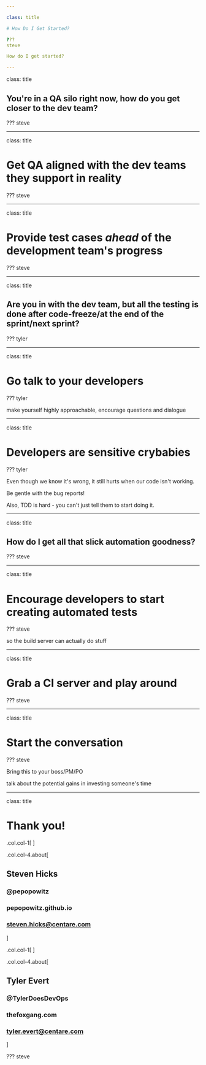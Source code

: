 ```yaml
---

class: title

# How Do I Get Started?

???
steve

How do I get started? 

---
```

class: title

## You're in a QA silo right now, how do you get closer to the dev team?

???
steve

---
class: title

# Get QA aligned with the dev teams they support in reality

???
steve

---
class: title

# Provide test cases *ahead* of the development team's progress

???
steve

---
class: title

## Are you in with the dev team, but all the testing is done after code-freeze/at the end of the sprint/next sprint?

???
tyler

---
class: title

# Go talk to your developers

???
tyler

make yourself highly approachable, encourage questions and dialogue

---
class: title

# Developers are sensitive crybabies

???
tyler

Even though we know it's wrong, it still hurts when our code isn't working.

Be gentle with the bug reports!

Also, TDD is hard - you can't just tell them to start doing it. 

---
class: title

## How do I get all that slick automation goodness? 

???
steve

---
class: title

# Encourage developers to start creating automated tests

???
steve

so the build server can actually do stuff

---
class: title

# Grab a CI server and play around

???
steve

---
class: title

# Start the conversation

???
steve

Bring this to your boss/PM/PO

talk about the potential gains in investing someone's time

---

class: title

# Thank you!


.col.col-1[
]


.col.col-4.about[
## Steven Hicks
### <i class="el el-twitter"></i>  @pepopowitz
### <i class="el el-globe-alt"></i>  pepopowitz.github.io
### <i class="el el-envelope"></i>  steven.hicks@centare.com
]

.col.col-1[
]

.col.col-4.about[
## Tyler Evert
### <i class="el el-twitter"></i>  @TylerDoesDevOps
### <i class="el el-globe-alt"></i>  thefoxgang.com
### <i class="el el-envelope"></i>  tyler.evert@centare.com
]

???
steve